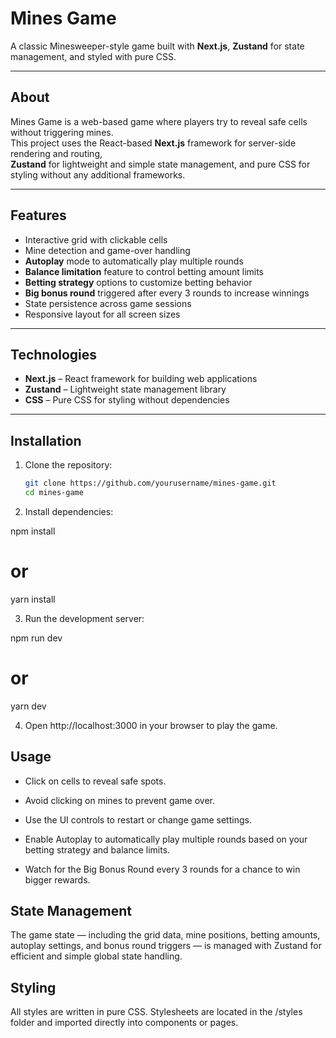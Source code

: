 # Mines Game

A classic Minesweeper-style game built with **Next.js**, **Zustand** for state management, and styled with pure CSS.

---

## About

Mines Game is a web-based game where players try to reveal safe cells without triggering mines.  
This project uses the React-based **Next.js** framework for server-side rendering and routing,  
**Zustand** for lightweight and simple state management, and pure CSS for styling without any additional frameworks.

---

## Features

- Interactive grid with clickable cells  
- Mine detection and game-over handling  
- **Autoplay** mode to automatically play multiple rounds  
- **Balance limitation** feature to control betting amount limits  
- **Betting strategy** options to customize betting behavior  
- **Big bonus round** triggered after every 3 rounds to increase winnings  
- State persistence across game sessions  
- Responsive layout for all screen sizes  

---

## Technologies

- **Next.js** – React framework for building web applications  
- **Zustand** – Lightweight state management library  
- **CSS** – Pure CSS for styling without dependencies  

---

## Installation

1. Clone the repository:

   ```bash
   git clone https://github.com/yourusername/mines-game.git
   cd mines-game
2. Install dependencies:

npm install
# or
yarn install

3. Run the development server:

npm run dev
# or
yarn dev

4. Open http://localhost:3000 in your browser to play the game.

## Usage
- Click on cells to reveal safe spots.

- Avoid clicking on mines to prevent game over.

- Use the UI controls to restart or change game settings.

- Enable Autoplay to automatically play multiple rounds based on your betting strategy and balance limits.

- Watch for the Big Bonus Round every 3 rounds for a chance to win bigger rewards.

## State Management
The game state — including the grid data, mine positions, betting amounts, autoplay settings, and bonus round triggers —
is managed with Zustand for efficient and simple global state handling.

## Styling
All styles are written in pure CSS. Stylesheets are located in the /styles folder and imported directly into components or pages.


   
